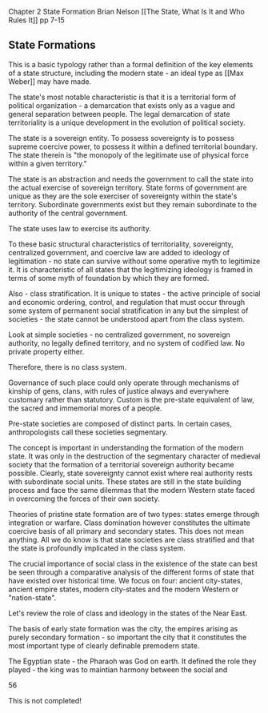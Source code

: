 Chapter 2 State Formation Brian Nelson
[[The State, What Is It and Who Rules It]]
pp 7-15

## State Formations

This is a basic typology rather than a formal definition of the key elements of a state structure, including the modern state - an ideal type as [[Max Weber]] may have made.

The state's most notable characteristic is that it is a territorial form of political organization - a demarcation that exists only as a vague and general separation between people. The legal demarcation of state territoriality is a unique development in the evolution of political society.

The state is a sovereign entity. To possess sovereignty is to possess supreme coercive power, to possess it within a defined territorial boundary. The state therein is "the monopoly of the legitimate use of physical force within a given territory."

The state is an abstraction and needs the government to call the state into the actual exercise of sovereign territory. State forms of government are unique as they are the sole exerciser of sovereignty within the state's territory. Subordinate governments exist but they remain subordinate to the authority of the central government.

The state uses law to exercise its authority.

To these basic structural characteristics of territoriality, sovereignty, centralized government, and coercive law are added to ideology of legitimation - no state can survive without some operative myth to legitimize it. It is characteristic of all states that the legitimizing ideology is framed in terms of some myth of foundation by which they are formed.

Also - class stratification. It is unique to states - the active principle of social and economic ordering, control, and regulation that must occur through some system of permanent social stratification in any but the simplest of societies - the state cannot be understood apart from the class system.

Look at simple societies - no centralized government, no sovereign authority, no legally defined territory, and no system of codified law. No private property either.

Therefore, there is no class system.

Governance of such place could only operate through mechanisms of kinship of gens, clans, with rules of justice always and everywhere customary rather than statutory. Custom is the pre-state equivalent of law, the sacred and immemorial mores of a people.

Pre-state societies are composed of distinct parts. In certain cases, anthropologists call these societies segmentary.

The concept is important in understanding the formation of the modern state. It was only in the destruction of the segmentary character of medieval society that the formation of a territorial sovereign authority became possible. Clearly, state sovereignty cannot exist where real authority rests with subordinate social units. These states are still in the state building process and face the same dilemmas that the modern Western state faced in overcoming the forces of their own society.

Theories of pristine state formation are of two types: states emerge through integration or warfare. Class domination however constitutes the ultimate coercive basis of all primary and secondary states. This does not mean anything. All we do know is that state societies are class stratified and that the state is profoundly implicated in the class system.

The crucial importance of social class in the existence of the state can best be seen through a comparative analysis of the different forms of state that have existed over historical time. We focus on four: ancient city-states, ancient empire states, modern city-states and the modern Western or "nation-state".

Let's review the role of class and ideology in the states of the Near East.

The basis of early state formation was the city, the empires arising as purely secondary formation - so important the city that it constitutes the most important type of clearly definable premodern state.

The Egyptian state - the Pharaoh was God on earth. It defined the role they played - the king was to maintian harmony between the social and 

56

This is not completed!